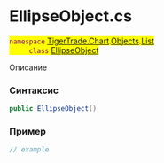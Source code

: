 
# EllipseObject.cs
<mark style="color:purple;">`namespace` [TigerTrade.Chart](../../../../../TigerTrade.Chart.md).[Objects](../../../../../TigerTrade.Chart/Objects.md).[List](../../../../../TigerTrade.Chart/Objects/List.md)  
&nbsp;&nbsp;&nbsp;&nbsp;&nbsp;&nbsp;&nbsp;&nbsp;&nbsp;`class` [EllipseObject](../../EllipseObject.cs.md)

Описание

### Синтаксис
```csharp
public EllipseObject()
```


### Пример  
```csharp
// example
```
                    
                    